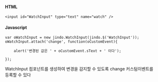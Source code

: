 #### HTML

	<input id="WatchInput" type="text" name="watch" />
	
#### Javascript

	var oWatchInput = new jindo.WatchInput(jindo.$('WatchInput'));
	oWatchInput.attach('change', function(oCustomEvent){
	 
	    alert('변경된 값은 ' + oCustomEvent.sText + ' 이다');
	 
	});
	
WatchInput 컴포넌트를 생성하여 변경을 감지할 수 있도록 change 커스텀이벤트를 등록할 수 있다